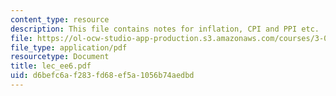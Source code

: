 ```yaml
---
content_type: resource
description: This file contains notes for inflation, CPI and PPI etc.
file: https://ol-ocw-studio-app-production.s3.amazonaws.com/courses/3-080-economic-environmental-issues-in-materials-selection-fall-2005/d6befc6af283fd68ef5a1056b74aedbd_lec_ee6.pdf
file_type: application/pdf
resourcetype: Document
title: lec_ee6.pdf
uid: d6befc6a-f283-fd68-ef5a-1056b74aedbd
---
```

